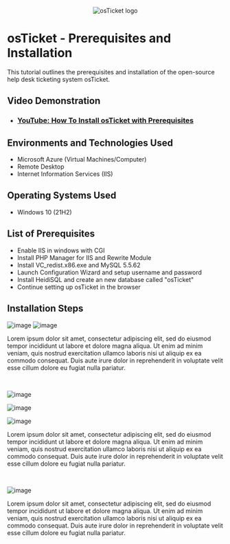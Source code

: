 <p align="center">
<img src="https://i.imgur.com/Clzj7Xs.png" alt="osTicket logo"/>
</p>

<h1>osTicket - Prerequisites and Installation</h1>
This tutorial outlines the prerequisites and installation of the open-source help desk ticketing system osTicket.<br />


<h2>Video Demonstration</h2>

- ### [YouTube: How To Install osTicket with Prerequisites](https://www.youtube.com)

<h2>Environments and Technologies Used</h2>

- Microsoft Azure (Virtual Machines/Computer)
- Remote Desktop
- Internet Information Services (IIS)

<h2>Operating Systems Used </h2>

- Windows 10</b> (21H2)

<h2>List of Prerequisites</h2>

- Enable IIS in windows with CGI
- Install PHP Manager for IIS and Rewrite Module
- Install VC_redist.x86.exe and MySQL 5.5.62
- Launch Configuration Wizard and setup username and password
- Install HeidiSQL and create an new database called "osTicket"
- Continue setting up osTicket in the browser

<h2>Installation Steps</h2>

<p>

  ![image](https://github.com/user-attachments/assets/649a59ef-925b-407f-bd55-78a983cf8005)
![image](https://github.com/user-attachments/assets/aa78c39b-e552-4f17-8957-dbfb0afb7ed5)

</p>
<p>
Lorem ipsum dolor sit amet, consectetur adipiscing elit, sed do eiusmod tempor incididunt ut labore et dolore magna aliqua. Ut enim ad minim veniam, quis nostrud exercitation ullamco laboris nisi ut aliquip ex ea commodo consequat. Duis aute irure dolor in reprehenderit in voluptate velit esse cillum dolore eu fugiat nulla pariatur.
</p>
<br />

<p>
   
  ![image](https://github.com/user-attachments/assets/f8f682b8-cd92-4591-8092-c860d8746111)

![image](https://github.com/user-attachments/assets/a3a944d0-72c0-44f2-a32f-b1d6ed45e031)

![image](https://github.com/user-attachments/assets/f40e7f54-c541-4626-8b2d-93af9d709a5a)

</p>
<p>
Lorem ipsum dolor sit amet, consectetur adipiscing elit, sed do eiusmod tempor incididunt ut labore et dolore magna aliqua. Ut enim ad minim veniam, quis nostrud exercitation ullamco laboris nisi ut aliquip ex ea commodo consequat. Duis aute irure dolor in reprehenderit in voluptate velit esse cillum dolore eu fugiat nulla pariatur.
</p>
<br />

<p>

  ![image](https://github.com/user-attachments/assets/a40df611-29ab-4ae8-819e-8737c52d0d12)
</p>
<p>
Lorem ipsum dolor sit amet, consectetur adipiscing elit, sed do eiusmod tempor incididunt ut labore et dolore magna aliqua. Ut enim ad minim veniam, quis nostrud exercitation ullamco laboris nisi ut aliquip ex ea commodo consequat. Duis aute irure dolor in reprehenderit in voluptate velit esse cillum dolore eu fugiat nulla pariatur.
</p>
<br />
